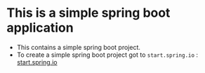 # This is a simple spring boot application

- This contains a simple spring boot project.
- To create a simple spring boot project got to `start.spring.io` : [start.spring.io](https://start.spring.io/#!type=maven-project&language=java&platformversion=3.2.3&packaging=war&jvmversion=17&groupid=techno_kryon&artifactid=spring_boot&name=spring_boot&description=demo%20project%20for%20spring%20boot&packagename=techno_kryon.spring_boot)
